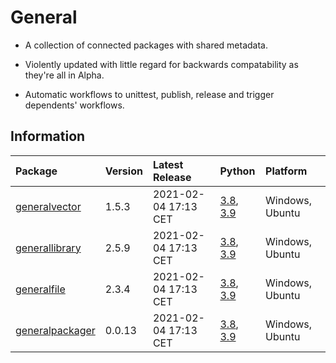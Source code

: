 # General
 - A collection of connected packages with shared metadata.

 - Violently updated with little regard for backwards compatability as they're all in Alpha.

 - Automatic workflows to unittest, publish, release and trigger dependents' workflows.

## Information
| Package                                                    | Version   | Latest Release       | Python                                                                                                                 | Platform        |
|:-----------------------------------------------------------|:----------|:---------------------|:-----------------------------------------------------------------------------------------------------------------------|:----------------|
| [generalvector](https://github.com/None/generalvector)     | 1.5.3     | 2021-02-04 17:13 CET | [3.8](https://www.python.org/downloads/release/python-380), [3.9](https://www.python.org/downloads/release/python-390) | Windows, Ubuntu |
| [generallibrary](https://github.com/None/generallibrary)   | 2.5.9     | 2021-02-04 17:13 CET | [3.8](https://www.python.org/downloads/release/python-380), [3.9](https://www.python.org/downloads/release/python-390) | Windows, Ubuntu |
| [generalfile](https://github.com/None/generalfile)         | 2.3.4     | 2021-02-04 17:13 CET | [3.8](https://www.python.org/downloads/release/python-380), [3.9](https://www.python.org/downloads/release/python-390) | Windows, Ubuntu |
| [generalpackager](https://github.com/None/generalpackager) | 0.0.13    | 2021-02-04 17:13 CET | [3.8](https://www.python.org/downloads/release/python-380), [3.9](https://www.python.org/downloads/release/python-390) | Windows, Ubuntu |
